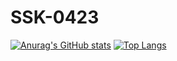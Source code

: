 # SSK-0423
[![Anurag's GitHub stats](https://github-readme-stats.vercel.app/api?username=SSK-0423&theme=highcontrast)](https://github.com/anuraghazra/github-readme-stats)
[![Top Langs](https://github-readme-stats.vercel.app/api/top-langs/?username=SSK-0423&layout=compact&theme=synthwave)](https://github.com/anuraghazra/github-readme-stats)
